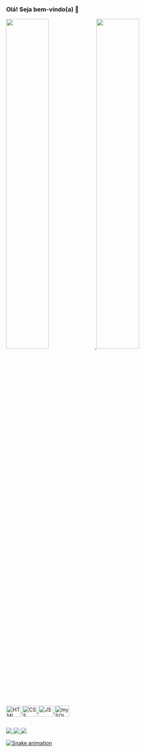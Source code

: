 ### Olá! Seja bem-vindo(a) 👋

<div>
<a href="https://github.com/rickstt">
<img height="48%" src="https://github-readme-stats.vercel.app/api?username=rickstt&count_private=true&show_icons=true&theme=tokyonight">
<img height="48%" src="https://github-readme-stats.vercel.app/api/top-langs/?username=rickstt&hide_progress=true&layout=compact&theme=tokyonight">
</div>

<div>
<img align="center" alt="HTML" height="30" width="40" src="https://cdn.jsdelivr.net/gh/devicons/devicon/icons/html5/html5-plain.svg" />  

<img align="center" alt="CSS" height="30" width="40" src="https://cdn.jsdelivr.net/gh/devicons/devicon/icons/css3/css3-plain.svg" />

<img align="center" alt="JS" height="30" width="40" src="https://cdn.jsdelivr.net/gh/devicons/devicon/icons/javascript/javascript-plain.svg" />

<img align="center" alt="mySQL" height="30" width="40" src="https://cdn.jsdelivr.net/gh/devicons/devicon/icons/mysql/mysql-plain.svg" />
</div>

##

<div>
<a href="mailto: rickdev.contato@gmail.com" target="_blank"><img src="https://img.shields.io/badge/Gmail-D14836?style=for-the-badge&logo=gmail&logoColor=white">
<a href="https://www.instagram.com/rick.stt/" target="_blank"><img src="https://img.shields.io/badge/Instagram-E4405F?style=for-the-badge&logo=instagram&logoColor=white">
<a href="" target="_blank"><img src="https://img.shields.io/badge/LinkedIn-0077B5?style=for-the-badge&logo=linkedin&logoColor=white">


</div>

![Snake animation](https://github.com/rickstt/rickstt/blob/output/github-contribuition-grid-snake.svg)
